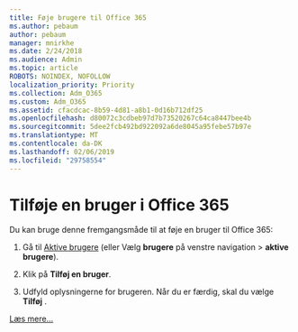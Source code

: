 ```yaml
---
title: Føje brugere til Office 365
ms.author: pebaum
author: pebaum
manager: mnirkhe
ms.date: 2/24/2018
ms.audience: Admin
ms.topic: article
ROBOTS: NOINDEX, NOFOLLOW
localization_priority: Priority
ms.collection: Adm_O365
ms.custom: Adm_O365
ms.assetid: cfacdcac-8b59-4d81-a8b1-0d16b712df25
ms.openlocfilehash: d80072c3cdbeb97d7b73520267c64ca8447bee4b
ms.sourcegitcommit: 5dee2fcb492bd922092a6de8045a95febe57b97e
ms.translationtype: MT
ms.contentlocale: da-DK
ms.lasthandoff: 02/06/2019
ms.locfileid: "29758554"
---
```

# <a name="add-a-user-to-office-365"></a>Tilføje en bruger i Office 365

Du kan bruge denne fremgangsmåde til at føje en bruger til Office 365:
  
1. Gå til [Aktive brugere](https://admin.microsoft.com/Adminportal/Home?source=applauncher#/users) (eller Vælg **brugere** på venstre navigation \> **aktive brugere**).
    
2. Klik på **Tilføj en bruger**.
    
3. Udfyld oplysningerne for brugeren. Når du er færdig, skal du vælge **Tilføj** . 
    
[Læs mere...](https://support.office.com/article/1970f7d6-03b5-442f-b385-5880b9c256ec)
  

